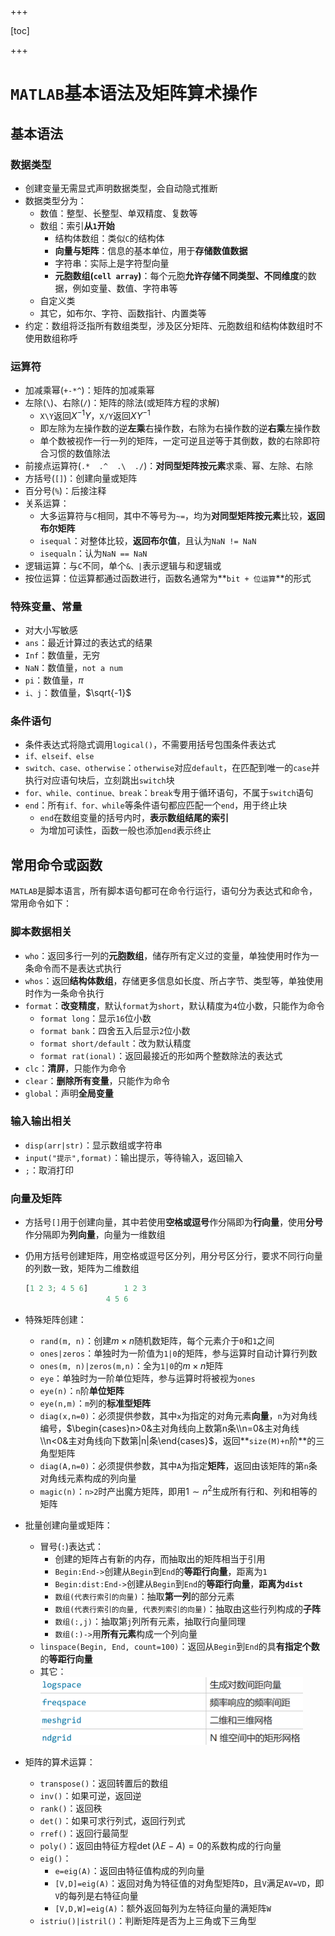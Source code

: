 +++

[toc]

+++

# `MATLAB`基本语法及矩阵算术操作

## 基本语法

### 数据类型

- 创建变量无需显式声明数据类型，会自动隐式推断
- 数据类型分为：
  - 数值：整型、长整型、单双精度、复数等
  - 数组：索引**从`1`开始**
    - 结构体数组：类似`C`的结构体
    - **向量与矩阵**：信息的基本单位，用于**存储数值数据**
    - 字符串：实际上是字符型向量
    - **元胞数组(`cell array`)**：每个元胞**允许存储不同类型、不同维度**的数据，例如变量、数值、字符串等
  - 自定义类
  - 其它，如布尔、字符、函数指针、内置类等
- 约定：数组将泛指所有数组类型，涉及区分矩阵、元胞数组和结构体数组时不使用数组称呼

### 运算符

- 加减乘幂(`+-*^`)：矩阵的加减乘幂
- 左除(`\`)、右除(`/`)：矩阵的除法(或矩阵方程的求解)
  - `X\Y`返回$X^{-1}Y$，`X/Y`返回$XY^{-1}$
  - 即左除为左操作数的逆**左乘**右操作数，右除为右操作数的逆**右乘**左操作数
  - 单个数被视作一行一列的矩阵，一定可逆且逆等于其倒数，数的右除即符合习惯的数值除法
- 前接点运算符(`.*  .^  .\  ./`)：**对同型矩阵按元素**求乘、幂、左除、右除
- 方括号(`[]`)：创建向量或矩阵
- 百分号(`%`)：后接注释
- 关系运算：
  - 大多运算符与`C`相同，其中不等号为`~=`，均为**对同型矩阵按元素**比较，**返回布尔矩阵**
  - `isequal`：对整体比较，**返回布尔值**，且认为`NaN != NaN`
  - `isequaln`：认为`NaN == NaN`
- 逻辑运算：与`C`不同，单个`&、|`表示逻辑与和逻辑或
- 按位运算：位运算都通过函数进行，函数名通常为**`bit + 位运算`**的形式

### 特殊变量、常量

- 对大小写敏感
- `ans`：最近计算过的表达式的结果
- `Inf`：数值量，无穷
- `NaN`：数值量，`not a num`
- `pi`：数值量，$\pi$
- `i、j`：数值量，$\sqrt{-1}$

### 条件语句

- 条件表达式将隐式调用`logical()`，不需要用括号包围条件表达式
- `if、elseif、else`
- `switch、case、otherwise`：`otherwise`对应`default`，在匹配到唯一的`case`并执行对应语句块后，立刻跳出`switch`块
- `for、while、continue、break`：`break`专用于循环语句，不属于`switch`语句
- `end`：所有`if、for、while`等条件语句都应匹配一个`end`，用于终止块
  - `end`在数组变量的括号内时，**表示数组结尾的索引**
  - 为增加可读性，函数一般也添加`end`表示终止

## 常用命令或函数

`MATLAB`是脚本语言，所有脚本语句都可在命令行运行，语句分为表达式和命令，常用命令如下：

### 脚本数据相关

- `who`：返回多行一列的**元胞数组**，储存所有定义过的变量，单独使用时作为一条命令而不是表达式执行
- `whos`：返回**结构体数组**，存储更多信息如长度、所占字节、类型等，单独使用时作为一条命令执行
- `format`：**改变精度**，默认`format`为`short`，默认精度为`4`位小数，只能作为命令
  - `format long`：显示`16`位小数
  - `format bank`：四舍五入后显示`2`位小数
  - `format short/default`：改为默认精度
  - `format rat(ional)`：返回最接近的形如两个整数除法的表达式
- `clc`：**清屏**，只能作为命令
- `clear`：**删除所有变量**，只能作为命令
- `global`：声明**全局变量**

### 输入输出相关

- `disp(arr|str)`：显示数组或字符串
- `input("提示",format)`：输出提示，等待输入，返回输入
- `;`：取消打印

### 向量及矩阵

- 方括号`[]`用于创建向量，其中若使用**空格或逗号**作分隔即为**行向量**，使用**分号**作分隔即为**列向量**，向量为一维数组

- 仍用方括号创建矩阵，用空格或逗号区分列，用分号区分行，要求不同行向量的列数一致，矩阵为二维数组

  ```matlab
  [1 2 3; 4 5 6]		1 2 3
  					4 5 6
  ```

- 特殊矩阵创建：
  - `rand(m, n)`：创建$m\times n$随机数矩阵，每个元素介于`0`和`1`之间
  - `ones|zeros`：单独时为一阶值为`1|0`的矩阵，参与运算时自动计算行列数
  - `ones(m, n)|zeros(m,n)`：全为`1|0`的$m\times n$矩阵
  - `eye`：单独时为一阶单位矩阵，参与运算时将被视为`ones`
  - `eye(n)`：`n`阶**单位矩阵**
  - `eye(n,m)`：`m`列的**标准型矩阵**
  - `diag(x,n=0)`：必须提供参数，其中`x`为指定的对角元素**向量**，`n`为对角线编号，$\begin{cases}n>0&主对角线向上数第n条\\n=0&主对角线\\n<0&主对角线向下数第|n|条\end{cases}$，返回**`size(M)+n`阶**的三角型矩阵
  - `diag(A,n=0)`：必须提供参数，其中`A`为指定**矩阵**，返回由该矩阵的第`n`条对角线元素构成的列向量
  - `magic(n)`：`n>2`时产出魔方矩阵，即用$1\sim n^2$生成所有行和、列和相等的矩阵
- 批量创建向量或矩阵：
  - 冒号(`:`)表达式：
    - 创建的矩阵占有新的内存，而抽取出的矩阵相当于引用
    - `Begin:End->`创建从`Begin`到`End`的**等距行向量**，距离为`1`
    - `Begin:dist:End->`创建从`Begin`到`End`的**等距行向量**，**距离为`dist`**
    - `数组(代表行索引的向量)`：抽取**第一列**的部分元素
    - `数组(代表行索引的向量, 代表列索引的向量)`：抽取由这些行列构成的**子阵**
    - `数组(:,j)`：抽取第`j`列所有元素，抽取行向量同理
    - `数组(:)->`用**所有元素**构成一个列向量
  - `linspace(Begin, End, count=100)`：返回从`Begin`到`End`的具**有指定个数**的**等距行向量**
  - 其它：<img src=".\pictures\1_space.png" alt="1_space" style="zoom:50%;" />
- 矩阵的算术运算：
  - `transpose()`：返回转置后的数组
  - `inv()`：如果可逆，返回逆
  - `rank()`：返回秩
  - `det()`：如果可求行列式，返回行列式
  - `rref()`：返回行最简型
  - `poly()`：返回由特征方程$\det(\lambda E-A)=0$的系数构成的行向量
  - `eig()`：
    - `e=eig(A)`：返回由特征值构成的列向量
    - `[V,D]=eig(A)`：返回对角为特征值的对角型矩阵`D`，且`V`满足`AV=VD`，即`V`的每列是右特征向量
    - `[V,D,W]=eig(A)`：额外返回每列为左特征向量的满矩阵`W`
  - `istriu()|istril()`：判断矩阵是否为上三角或下三角型
